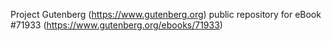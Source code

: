 Project Gutenberg (https://www.gutenberg.org) public repository
for eBook #71933 (https://www.gutenberg.org/ebooks/71933)
